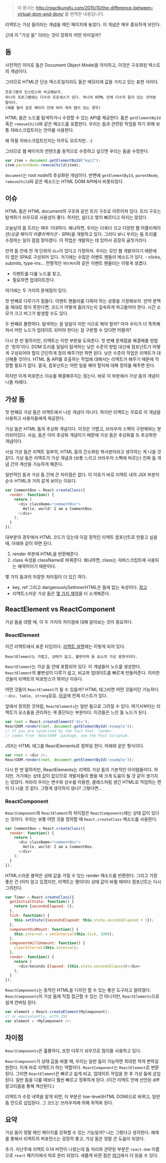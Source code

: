 > 이 문서는 http://reactkungfu.com/2015/10/the-difference-between-virtual-dom-and-dom/ 를 번역한 내용입니다.

리액트는 가상 돔이라는 개념을 메인 페이지에 놓았다. 이 개념은 매우 중요하게 보인다.

근데 이 "가상 돔" 이라는 것이 정확히 어떤 의미일까?

## 돔

사전적인 의미로 돔은 Document Object Model을 의미하고, 이것은 구조화된 텍스트의 개념이다. 

그러므로 HTML은 단순 텍스트일지라도 돔은 메모리에 값을 가지고 있는 표현 식이다.

```
프로그램의 인스턴스와 비교해보자.
하나의 프로그램에는 다수의 프로세스가 있다. 하나의 HTML 안에 다수의 돔이 있는 것처럼 말이다.
(예를 들어 같은 페이지 안에 여러 개의 탭이 있는 경우)
```

HTML 돔은 노드를 탐색하거나 수정할 수 있는 API를 제공한다. 돔은 ``` getElementById ``` 혹은 ``` removeChild ```와 같은 메소드를 포함한다. 우리는 돔과 관련된 작업을 하기 위해 보통 자바스크립트라는 언어를 사용한다. 

왜 하필 자바스크립트인지는 아무도 모르지만.. :)

그러므로 웹 페이지의 컨텐츠를 동적으로 수정하고 싶으면 우리는 돔을 수정한다.

``` javascript
var item = document.getElementById("myLI");
item.parentNode.removeChild(item);
```

``` document ```는 root node의 추상화된 개념이다. 반면에 ``` getElementById ```, ``` parentNode ```, ``` removeChild ```와 같은 메소드는 HTML DOM API에서 비롯되었다.

## 이슈

HTML 돔은 HTML document의 구조와 같은 트리 구조로 이루어져 있다. 트리 구조는 탐색하기 쉬우므로 사용성이 좋다. 하지만, 쉽다고 했지 빠르다고 하지는 않았다.

오늘날의 돔 트리는 매우 거대하다. 왜냐하면, 우리는 더욱더 크고 다양한 웹 어플리케이션(_싱글 페이지 어플리케이션 - SPA_)을 개발하고 있다. 그러다 보니 우리는 돔 트리를 수정하는 일이 점점 잦아졌다. 이 작업은 개발하는 데 있어서 굉장히 골칫거리다.

만약 돔 안에 천 개 단위의 ``` div ```이 있다고 가정하자. 우리는 모던 웹 개발자이기 때문에 이 앱은 SPA로 구성되어 있다. 거기에는 수많은 이벤트 핸들러 메소드가 있다. - clicks, submits, type-ins... 전형적인 ``` 제이쿼리 ```와 같은 이벤트 핸들러는 이렇게 생겼다.

- 이벤트를 다룰 노드를 찾고,
- 필요하면 업데이트한다.

여기에는 두 가지의 문제점이 있다.

첫 번째로 다루기가 힘들다. 이벤트 핸들러를 다뤄야 하는 상황을 가정해보자. 만약 문맥을 제대로 찾지 못한다면, 코드가 어떻게 흘러가는지 깊숙하게 파고들어야 한다. 시간 소모가 크고 버그가 발생할 수도 있다.

두 번째로 불편하다. 탐색하는 걸 일일이 이런 식으로 해야 할까? 아마 우리가 더 똑똑해져서 어떤 노드가 업데이트 되어야 한다는 걸 구분할 수 있다면 어떨까?

다시 한 번 말하지만, 리액트는 이런 부분을 도와준다. 첫 번째 문제점을 해결해줄 방법은 '정의'이다. DOM 트리를 일일이 탐색하는 낮은 수준의 방법 대신에 컴포넌트가 어떻게 구성되어야 할지 간단하게 정의 해주기만 하면 된다. 낮은 수준의 작업은 리액트가 대신해줄 것이다. HTML 돔 API를 호출하는 작업에 대해서는 리액트가 해주기 때문에 걱정할 필요가 없다. 결국, 컴포넌트는 어떤 일을 해야 할지에 대해 정의를 해주면 된다.

하지만 이게 퍼포먼스 이슈를 해결해주지는 않는다. 바로 이 부분에서 가상 돔의 개념이 나올 차례다.

## 가상 돔

첫 번째로 가상 돔은 리액트에서 나온 개념이 아니다. 하지만 리액트는 무료로 이 개념을 사용하고 사용자들에게 제공한다.

가상 돔은 HTML 돔의 추상화 개념이다. 이것은 가볍고, 브라우저 스펙의 구현체와는 분리되어있다. 사실, 돔은 이미 추상화 개념이기 때문에 가상 돔은 추상화를 또 추상화한 개념이다.

사실 가상 돔은 리액트 일부의, HTML 돔의 간소화된 복사본이라고 생각하는 게 나을 것 같다. 가상 돔은 리액트가 가상 개념과 (보통 느리고 브라우저 스펙에 따르는) 진짜 돔 개념 간의 계산을 가능하게 해준다.

일반적인 돔과 가상 돔 간에 큰 차이점은 없다. 이 이유가 바로 리액트 내의 JSX 부분이 순수 HTML과 거의 같게 보이는 이유다.

``` javascript
var CommentBox = React.createClass({
  render: function() {
    return (
      <div className="commentBox">
        Hello, world! I am a CommentBox.
      </div>
    );
  }
});
```

대부분의 경우에서 HTML 코드가 있는데 이걸 정적인 리액트 컴포넌트로 만들고 싶을 때, 아래와 같이 하면 된다.

1. render 부분에 HTML을 반환해준다.
2. class 속성을 className로 바꿔준다. 왜냐하면, class는 자바스크립트에 사용되는 예약어이기 때문이다. 

몇 가지 돔과의 자잘한 차이점이 더 있긴 하다.

- key, ref 그리고 dangerouslySetInnerHTML은 돔에 없는 속성이다. [참고](https://facebook.github.io/react/docs/special-non-dom-attributes.html)
- 리액트스러운 가상 돔은 [몇 가지 제약](https://facebook.github.io/react/docs/dom-differences.html)을 더 소개해준다.

## ReactElement vs ReactComponent

가상 돔을 대할 때, 이 두 가지의 차이점에 대해 알아보는 것이 중요하다.

### ReactElement

이건 리액트에서 표준 타입이다. [리액트 설명](https://facebook.github.io/react/docs/glossary.html#react-elements)에는 이렇게 되어 있다.

` ReactElement는 가볍고, 상태가 없고, 불변이며 돔 요소의 가상 표현식이다. `

``` ReactElement ```는 가상 돔 안에 포함되어 있다. 이 개념들이 노드를 생성한다. ``` ReactElement ```의 불변성이 다루기 쉽고, 비교와 업데이트를 빠르게 만들어준다. 이러한 것들이 리액트의 퍼포먼스가 뛰어난 이유다.


어떤 것들이 ``` ReactElement ```가 될 수 있을까? HTML 태그라면 어떤 것들이던 가능하다. - ``` div, table, strong ```등등. [이곳](https://facebook.github.io/react/docs/tags-and-attributes.html)에 전체 리스트가 있다.

앞에서 정의한 것처럼, ``` ReactElements ```는 일반 돔으로 그려질 수 있다. 여기서부터는 리액트가 요소들을 관리하는 게 중단되는 부분이다. 이것들은 느린 돔 노드가 된다.

``` javascript
var root = React.createElement('div');
ReactDOM.render(root, document.getElementById('example'));
// If you are surprised by the fact that `render` 
// comes from `ReactDOM` package, see the Post Scriptum.
```

JSX는 HTML 태그를 ReactElements로 컴파일 한다. 아래와 같은 형식이다.

``` javascript
var root = <div />;
ReactDOM.render(root, document.getElementById('example'));
```

다시 한 번 말하지만, ReactElements는 리액트 가상 돔의 기본적인 아이템들이다. 하지만, 거기에는 상태 값이 없으므로 개발자들이 봤을 때 크게 도움이 될 것 같이 생기지는 않았다. 차라리 우리는 변수와 상수를 이용한, 클래스처럼 생긴 HTML로 작업하는 편이 더 나을 것 같다. 그렇게 생각하지 않나? 그렇다면...

### ReactComponent

``` ReactComponent ```와 ``` ReactElement ```의 차이점은 ``` ReactComponents ```에는 상태 값이 있다는 것이다.
우리는 보통 어떤 것을 정의할 때 ``` React.createClass ``` 메소드를 사용한다.

``` javascript
var CommentBox = React.createClass({
  render: function() {
    return (
      <div className="commentBox">
        Hello, world! I am a CommentBox.
      </div>
    );
  }
});
```

HTML스러운 블럭은 상태 값을 가질 수 있는 render 메소드를 반환한다. 그리고 가장 좋은 건 (이미 알고 있겠지만, 리액트는 짱이다!) 상태 값이 바뀔 때마다 컴포넌트는 다시 그려진다.

``` javascript
var Timer = React.createClass({
  getInitialState: function() {
    return {secondsElapsed: 0};
  },
  tick: function() {
    this.setState({secondsElapsed: this.state.secondsElapsed + 1});
  },
  componentDidMount: function() {
    this.interval = setInterval(this.tick, 1000);
  },
  componentWillUnmount: function() {
    clearInterval(this.interval);
  },
  render: function() {
    return (
      <div>Seconds Elapsed: {this.state.secondsElapsed}</div>
    );
  }
});
```

``` ReactComponents ```는 동적인 HTML을 디자인 할 수 있는 좋은 도구라고 알려졌다. ``` ReactComponents ```이 가상 돔에 직접 접근할 수 있는 건 아니지만,  ``` ReactElements ```으로 쉽게 컨버팅 된다.

``` javascript
var element = React.createElement(MyComponent);
// or equivalently, with JSX
var element = <MyComponent />;
```

## 차이점

``` ReactComponents ```은 훌륭하다, 또한 다루기 쉬우므로 많이들 사용하고 있다. 

``` ReactComponent ```가 상태 값을 바꿀 때, 우리는 일반 돔이 가능하면 최대한 적게 변하길 원한다. 이게 바로 리액트가 하는 역할이다. ``` ReactComponent ```는 ``` ReactElement ```로 변환된다. 그러면 ``` ReactElement ```은 빠르고 쉽게 비교, 업데이트 작업을 한 후 가상 돔에 삽입된다. 일반 돔을 다룰 때보다 훨씬 빠르고 정확하게 된다. (이건 리액트 안에 선언된 diff 알고리즘을 통해 계산된다.)

리액트가 수정 내역을 알게 되면, 이 부분은 low-level(HTML DOM)으로 바뀌고, 일반 돔 안으로 삽입된다. 그 코드는 브라우저에 의해 최적화 된다.

## 요약

가상 돔이 정말 메인 페이지를 강화할 수 있는 기능일까? 나는 그렇다고 생각한다. 예제를 통해서 리액트의 퍼포먼스는 굉장히 좋고, 가상 돔은 정말 큰 도움이 되었다.

추가. 지난주에 리액트 0.14 버전이 나왔는데 돔 처리와 관련된 부분은 ``` react-dom ``` 이름으로 ``` react ``` 패키지에서 따로 분리 되었다. 새롭게 바뀐 점은 [여기](https://facebook.github.io/react/blog/2015/10/07/react-v0.14.html#two-packages-react-and-react-dom)에서 더 읽을 수 있다.
